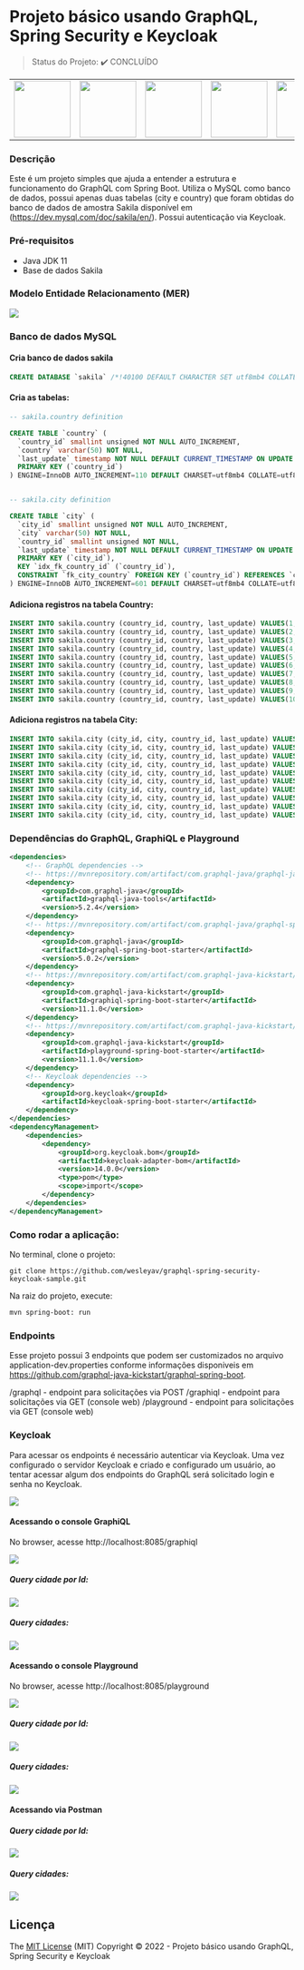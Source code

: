 # Projeto básico usando GraphQL, Spring Security e Keycloak

> Status do Projeto: :heavy_check_mark: CONCLUÍDO

<table>
  <tr>
    <td><img widht="100" height="100" src="https://cdn.jsdelivr.net/gh/devicons/devicon/icons/spring/spring-original-wordmark.svg" /></td>
    <td><img widht="100" height="100" src="https://cdn.jsdelivr.net/gh/devicons/devicon/icons/java/java-plain-wordmark.svg" /></td>
    <td><img widht="100" height="100" src="https://cdn.jsdelivr.net/gh/devicons/devicon/icons/graphql/graphql-plain-wordmark.svg" /></td>
    <td><img widht="100" height="100" src="https://cdn.jsdelivr.net/gh/devicons/devicon/icons/mysql/mysql-original-wordmark.svg" /></td>
    <td><img widht="100" height="100" src="https://cdn.jsdelivr.net/gh/devicons/devicon/icons/tomcat/tomcat-original-wordmark.svg" /></td>
    <td><img widht="100" height="100" src="./src/main/resources/docs/img/keycloak-logo.svg" /></td>
  </tr>
</table>

### Descrição
Este é um projeto simples que ajuda a entender a estrutura e funcionamento do GraphQL com Spring Boot. Utiliza o MySQL como banco de dados, possui apenas duas tabelas (city e country) que foram obtidas do banco de dados de amostra Sakila disponível em (https://dev.mysql.com/doc/sakila/en/). Possui autenticação via Keycloak.

### Pré-requisitos
* Java JDK 11
* Base de dados Sakila

### Modelo Entidade Relacionamento (MER)
![](/src/main/resources/docs/img/graphql-mer.png)

### Banco de dados MySQL
#### Cria banco de dados sakila
```sql
CREATE DATABASE `sakila` /*!40100 DEFAULT CHARACTER SET utf8mb4 COLLATE utf8mb4_0900_ai_ci */ /*!80016 DEFAULT ENCRYPTION='N' */;
```
#### Cria as tabelas:
```sql
-- sakila.country definition

CREATE TABLE `country` (
  `country_id` smallint unsigned NOT NULL AUTO_INCREMENT,
  `country` varchar(50) NOT NULL,
  `last_update` timestamp NOT NULL DEFAULT CURRENT_TIMESTAMP ON UPDATE CURRENT_TIMESTAMP,
  PRIMARY KEY (`country_id`)
) ENGINE=InnoDB AUTO_INCREMENT=110 DEFAULT CHARSET=utf8mb4 COLLATE=utf8mb4_0900_ai_ci;


-- sakila.city definition

CREATE TABLE `city` (
  `city_id` smallint unsigned NOT NULL AUTO_INCREMENT,
  `city` varchar(50) NOT NULL,
  `country_id` smallint unsigned NOT NULL,
  `last_update` timestamp NOT NULL DEFAULT CURRENT_TIMESTAMP ON UPDATE CURRENT_TIMESTAMP,
  PRIMARY KEY (`city_id`),
  KEY `idx_fk_country_id` (`country_id`),
  CONSTRAINT `fk_city_country` FOREIGN KEY (`country_id`) REFERENCES `country` (`country_id`) ON DELETE RESTRICT ON UPDATE CASCADE
) ENGINE=InnoDB AUTO_INCREMENT=601 DEFAULT CHARSET=utf8mb4 COLLATE=utf8mb4_0900_ai_ci;
```

#### Adiciona registros na tabela Country:
```sql
INSERT INTO sakila.country (country_id, country, last_update) VALUES(1, 'Afghanistan', '2006-02-15 04:44:00');
INSERT INTO sakila.country (country_id, country, last_update) VALUES(2, 'Algeria', '2006-02-15 04:44:00');
INSERT INTO sakila.country (country_id, country, last_update) VALUES(3, 'American Samoa', '2006-02-15 04:44:00');
INSERT INTO sakila.country (country_id, country, last_update) VALUES(4, 'Angola', '2006-02-15 04:44:00');
INSERT INTO sakila.country (country_id, country, last_update) VALUES(5, 'Anguilla', '2006-02-15 04:44:00');
INSERT INTO sakila.country (country_id, country, last_update) VALUES(6, 'Argentina', '2006-02-15 04:44:00');
INSERT INTO sakila.country (country_id, country, last_update) VALUES(7, 'Armenia', '2006-02-15 04:44:00');
INSERT INTO sakila.country (country_id, country, last_update) VALUES(8, 'Australia', '2006-02-15 04:44:00');
INSERT INTO sakila.country (country_id, country, last_update) VALUES(9, 'Austria', '2006-02-15 04:44:00');
INSERT INTO sakila.country (country_id, country, last_update) VALUES(10, 'Azerbaijan', '2006-02-15 04:44:00');
```

#### Adiciona registros na tabela City:
```sql
INSERT INTO sakila.city (city_id, city, country_id, last_update) VALUES(1, 'A Corua (La Corua)', 87, '2006-02-15 04:45:25');
INSERT INTO sakila.city (city_id, city, country_id, last_update) VALUES(2, 'Abha', 82, '2006-02-15 04:45:25');
INSERT INTO sakila.city (city_id, city, country_id, last_update) VALUES(3, 'Abu Dhabi', 101, '2006-02-15 04:45:25');
INSERT INTO sakila.city (city_id, city, country_id, last_update) VALUES(4, 'Acua', 60, '2006-02-15 04:45:25');
INSERT INTO sakila.city (city_id, city, country_id, last_update) VALUES(5, 'Adana', 97, '2006-02-15 04:45:25');
INSERT INTO sakila.city (city_id, city, country_id, last_update) VALUES(6, 'Addis Abeba', 31, '2006-02-15 04:45:25');
INSERT INTO sakila.city (city_id, city, country_id, last_update) VALUES(7, 'Aden', 107, '2006-02-15 04:45:25');
INSERT INTO sakila.city (city_id, city, country_id, last_update) VALUES(8, 'Adoni', 44, '2006-02-15 04:45:25');
INSERT INTO sakila.city (city_id, city, country_id, last_update) VALUES(9, 'Ahmadnagar', 44, '2006-02-15 04:45:25');
INSERT INTO sakila.city (city_id, city, country_id, last_update) VALUES(10, 'Akishima', 50, '2006-02-15 04:45:25');
```

### Dependências do GraphQL, GraphiQL e Playground
```xml
<dependencies>
    <!-- GraphQL dependencies -->
    <!-- https://mvnrepository.com/artifact/com.graphql-java/graphql-java-tools -->
    <dependency>
        <groupId>com.graphql-java</groupId>
        <artifactId>graphql-java-tools</artifactId>
        <version>5.2.4</version>
    </dependency>
    <!-- https://mvnrepository.com/artifact/com.graphql-java/graphql-spring-boot-starter -->
    <dependency>
        <groupId>com.graphql-java</groupId>
        <artifactId>graphql-spring-boot-starter</artifactId>
        <version>5.0.2</version>
    </dependency>
    <!-- https://mvnrepository.com/artifact/com.graphql-java-kickstart/graphiql-spring-boot-starter -->
    <dependency>
        <groupId>com.graphql-java-kickstart</groupId>
        <artifactId>graphiql-spring-boot-starter</artifactId>
        <version>11.1.0</version>
    </dependency>
    <!-- https://mvnrepository.com/artifact/com.graphql-java-kickstart/playground-spring-boot-starter -->
    <dependency>
        <groupId>com.graphql-java-kickstart</groupId>
        <artifactId>playground-spring-boot-starter</artifactId>
        <version>11.1.0</version>
    </dependency>
    <!-- Keycloak dependencies -->
    <dependency>
        <groupId>org.keycloak</groupId>
        <artifactId>keycloak-spring-boot-starter</artifactId>
    </dependency>
</dependencies>
<dependencyManagement>
    <dependencies>
        <dependency>
            <groupId>org.keycloak.bom</groupId>
            <artifactId>keycloak-adapter-bom</artifactId>
            <version>14.0.0</version>
            <type>pom</type>
            <scope>import</scope>
        </dependency>
    </dependencies>
</dependencyManagement>
```

### Como rodar a aplicação:
No terminal, clone o projeto:
```git
git clone https://github.com/wesleyav/graphql-spring-security-keycloak-sample.git
```
Na raiz do projeto, execute:
```bash
mvn spring-boot: run
```

### Endpoints
Esse projeto possui 3 endpoints que podem ser customizados no arquivo application-dev.properties conforme informações disponiveis em https://github.com/graphql-java-kickstart/graphql-spring-boot.

/graphql - endpoint para solicitações via POST
/graphiql - endpoint para solicitações via GET (console web)
/playground - endpoint para solicitações via GET (console web)

### Keycloak
Para acessar os endpoints é necessário autenticar via Keycloak. Uma vez configurado o servidor Keycloak e criado e configurado um usuário, ao tentar acessar algum dos endpoints do GraphQL será solicitado login e senha no Keycloak.

![](/src/main/resources/docs/img/keycloak-login.png)
<br>

#### Acessando o console GraphiQL
No browser, acesse http://localhost:8085/graphiql

![](/src/main/resources/docs/img/graphiql.png)
<br>

##### Query cidade por Id:

![](/src/main/resources/docs/img/graphiql-query-cityById.png)
<br>

##### Query cidades:

![](/src/main/resources/docs/img/graphiql-query-cities.png)
<br>

#### Acessando o console Playground
No browser, acesse http://localhost:8085/playground

![](/src/main/resources/docs/img/playground.png)
<br>

##### Query cidade por Id:

![](/src/main/resources/docs/img/playground-query-cityById.png)
<br>

##### Query cidades:

![](/src/main/resources/docs/img/playground-query-cities.png)
<br>

#### Acessando via Postman

##### Query cidade por Id:
![](/src/main/resources/docs/img/postman-query-cityById.png)
<br>

##### Query cidades:
![](/src/main/resources/docs/img/postman-query-cities.png)
<br>

## Licença 

The [MIT License]() (MIT)
Copyright :copyright: 2022 - Projeto básico usando GraphQL, Spring Security e Keycloak